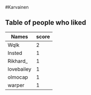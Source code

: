 #Karvainen
## Table of people who liked
Names | score
--- | ---
Wqlk | 2
Insted | 1
Rikhard_ | 1
lovebailey | 1
olmocap | 1
warper | 1
